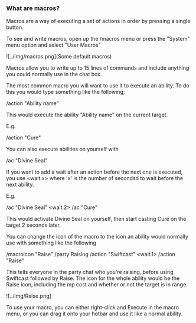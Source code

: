 ### What are macros?

Macros are a way of executing a set of actions in order by pressing a single button.

To see and write macros, open up the /macros menu or press the "System" menu option and select "User Macros"

![../img/macros.png](Some default macros)

Macros allow you to write up to 15 lines of commands and include anything you could normally use in the chat box.

The most common macro you will want to use it to execute an ability. To do this you would type something like the following;

/action "Ability name" <t>

This would execute the ability "Ability name" on the current target.

E.g.

/action "Cure" <t>

You can also execute abilities on yourself with <me>

/ac "Divine Seal" <me>

If you want to add a wait after an action before the next one is executed, you use <wait.x> where 'x' is the number of secondsd to wait before the next ability.

E.g.

/ac "Divine Seal" <me> <wait.2>
/ac "Cure" <t>

This would activate Divine Seal on yourself, then start casting Cure on the target 2 seconds later.

You can change the icon of the macro to the icon an ability would normally use with something like the following

/macroicon "Raise"
/party Raising <t>
/action "Swiftcast" <me> <wait.1>
/action "Raise" <t>

This tells everyone in the party chat who you're raising, before using Swiftcast followed by Raise. The icon for the whole ability would be the Raise icon, including the mp cost and whether or not the target is in range.

![../img/Raise.png]

To use your macro, you can either right-click and Execute in the macro menu, or you can drag it onto your hotbar and use it like a normal ability.
